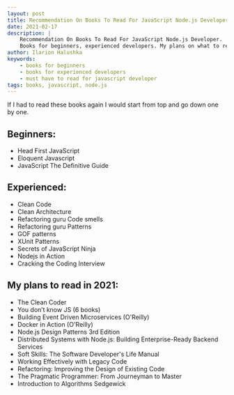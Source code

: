 ```yaml
---
layout: post
title: Recommendation On Books To Read For JavaScript Node.js Developer
date: 2021-02-17
description: |
    Recommendation On Books To Read For JavaScript Node.js Developer.
    Books for beginners, experienced developers. My plans on what to read in 2021.
author: Ilarion Halushka
keywords:
    - books for beginners
    - books for experienced developers
    - must have to read for javascript developer
tags: books, javascript, node.js
---
```

 
If I had to read these books again I would start from top and go down one by one.

## Beginners:
* Head First JavaScript
* Eloquent Javascript
* JavaScript The Definitive Guide

## Experienced:
* Clean Code
* Clean Architecture
* Refactoring guru Code smells
* Refactoring guru Patterns
* GOF patterns
* XUnit Patterns
* Secrets of JavaScript Ninja
* Nodejs in Action
* Cracking the Coding Interview

## My plans to read in 2021:
* The Clean Coder
* You don’t know JS (6 books)
* Building Event Driven Microservices (O'Reilly)
* Docker in Action (O'Reilly)
* Node.js Design Patterns 3rd Edition
* Distributed Systems with Node.js: Building Enterprise-Ready Backend Services
* Soft Skills: The Software Developer's Life Manual
* Working Effectively with Legacy Code
* Refactoring: Improving the Design of Existing Code
* The Pragmatic Programmer: From Journeyman to Master
* Introduction to Algorithms Sedgewick



